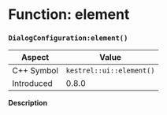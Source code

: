 
# Function: element
### `DialogConfiguration:element()`

| Aspect | Value |
| --- | --- |
| C++ Symbol | `kestrel::ui::element()` |
| Introduced | 0.8.0 |

**Description**



